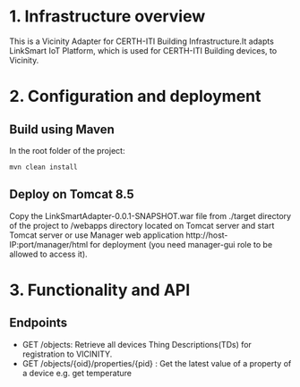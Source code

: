 # 1. Infrastructure overview
This is a Vicinity Adapter for CERTH-ITI Building Infrastructure.It adapts LinkSmart IoT Platform, which is used for CERTH-ITI Building devices, to Vicinity.

# 2. Configuration and deployment
## Build using Maven

In the root folder of the project:

`mvn clean install`

## Deploy on Tomcat 8.5

Copy the LinkSmartAdapter-0.0.1-SNAPSHOT.war file from ./target directory of the project to /webapps directory located on Tomcat server and start Tomcat server
or 
use Manager web application http://host-IP:port/manager/html for deployment (you need manager-gui role to be allowed to access it).


# 3. Functionality and API

## Endpoints
*	GET /objects: Retrieve all devices Thing Descriptions(TDs) for registration to VICINITY.
*	GET /objects/{oid}/properties/{pid} : Get the latest value of a property of a device e.g. get temperature
